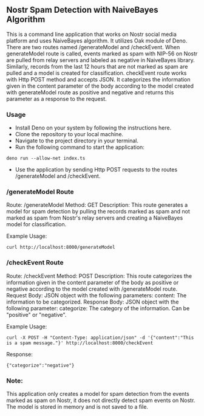 ## Nostr Spam Detection with NaiveBayes Algorithm ##

This is a command line application that works on Nostr social media platform and uses NaiveBayes algorithm. It utilizes Oak module of Deno. There are two routes named /generateModel and /checkEvent. When generateModel route is called, events marked as spam with NIP-56 on Nostr are pulled from relay servers and labeled as negative in NaiveBayes library. Similarly, records from the last 12 hours that are not marked as spam are pulled and a model is created for classification. checkEvent route works with Http POST method and accepts JSON. It categorizes the information given in the content parameter of the body according to the model created with generateModel route as positive and negative and returns this parameter as a response to the request.

### Usage

- Install Deno on your system by following the instructions here.
- Clone the repository to your local machine.
- Navigate to the project directory in your terminal.
- Run the following command to start the application:

```
deno run --allow-net index.ts
```

- Use the application by sending Http POST requests to the routes /generateModel and /checkEvent.

### /generateModel Route

Route: /generateModel
Method: GET
Description: This route generates a model for spam detection by pulling the records marked as spam and not marked as spam from Nostr's relay servers and creating a NaiveBayes model for classification.

Example Usage:

```
curl http://localhost:8000/generateModel
```

### /checkEvent Route

Route: /checkEvent
Method: POST
Description: This route categorizes the information given in the content parameter of the body as positive or negative according to the model created with /generateModel route.
Request Body: JSON object with the following parameters:
content: The information to be categorized.
Response Body: JSON object with the following parameter:
categorize: The category of the information. Can be "positive" or "negative".

Example Usage:

```
curl -X POST -H "Content-Type: application/json" -d '{"content":"This is a spam message."}' http://localhost:8000/checkEvent
```

Response:

```
{"categorize":"negative"}
```

### Note:

This application only creates a model for spam detection from the events marked as spam on Nostr, it does not directly detect spam events on Nostr. The model is stored in memory and is not saved to a file.
